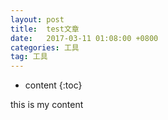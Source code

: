 ```yaml
---
layout: post
title:  test文章
date:   2017-03-11 01:08:00 +0800
categories: 工具
tag: 工具
---
```


* content
{:toc}


this is my content



